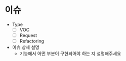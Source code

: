 # 이슈
- Type
  - [ ] VOC
  - [ ] Request
  - [ ] Refactoring

- 이슈 상세 설명
  - 기능에서 어떤 부분이 구현되어야 하는 지 설명해주세요
